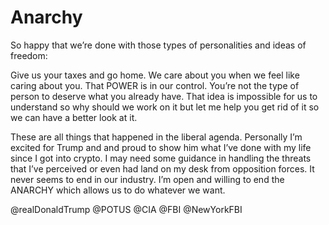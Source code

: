 # Anarchy

So happy that we’re done with those types of personalities and ideas of freedom:

Give us your taxes and go home. We care about you when we feel like caring about you. That POWER is in our control. You’re not the type of person to deserve what you already have. That idea is impossible for us to understand so why should we work on it but let me help you get rid of it so we can have a better look at it.

These are all things that happened in the liberal agenda. Personally I’m excited for Trump and and proud to show him what I’ve done with my life since I got into crypto. I may need some guidance in handling the threats that I’ve perceived or even had land on my desk from opposition forces. It never seems to end in our industry. I’m open and willing to end the ANARCHY which allows us to do whatever we want.

@realDonaldTrump @POTUS @CIA @FBI @NewYorkFBI 
